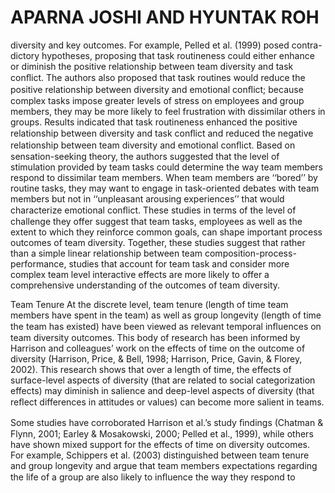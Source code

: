 # APARNA JOSHI AND HYUNTAK ROH

diversity and key outcomes. For example, Pelled et al. (1999) posed contra- dictory hypotheses, proposing that task routineness could either enhance or diminish the positive relationship between team diversity and task conﬂict. The authors also proposed that task routines would reduce the positive relationship between diversity and emotional conﬂict; because complex tasks impose greater levels of stress on employees and group members, they may be more likely to feel frustration with dissimilar others in groups. Results indicated that task routineness enhanced the positive relationship between diversity and task conﬂict and reduced the negative relationship between team diversity and emotional conﬂict. Based on sensation-seeking theory, the authors suggested that the level of stimulation provided by team tasks could determine the way team members respond to dissimilar team members. When team members are ‘‘bored’’ by routine tasks, they may want to engage in task-oriented debates with team members but not in ‘‘unpleasant arousing experiences’’ that would characterize emotional conﬂict. These studies in terms of the level of challenge they offer suggest that team tasks, employees as well as the extent to which they reinforce common goals, can shape important process outcomes of team diversity. Together, these studies suggest that rather than a simple linear relationship between team composition-process-performance, studies that account for team task and consider more complex team level interactive effects are more likely to offer a comprehensive understanding of the outcomes of team diversity.

Team Tenure At the discrete level, team tenure (length of time team members have spent in the team) as well as group longevity (length of time the team has existed) have been viewed as relevant temporal inﬂuences on team diversity outcomes. This body of research has been informed by Harrison and colleagues’ work on the effects of time on the outcome of diversity (Harrison, Price, & Bell, 1998; Harrison, Price, Gavin, & Florey, 2002). This research shows that over a length of time, the effects of surface-level aspects of diversity (that are related to social categorization effects) may diminish in salience and deep-level aspects of diversity (that reﬂect differences in attitudes or values) can become more salient in teams.

Some studies have corroborated Harrison et al.’s study ﬁndings (Chatman & Flynn, 2001; Earley & Mosakowski, 2000; Pelled et al., 1999), while others have shown mixed support for the effects of time on diversity outcomes. For example, Schippers et al. (2003) distinguished between team tenure and group longevity and argue that team members expectations regarding the life of a group are also likely to inﬂuence the way they respond to
